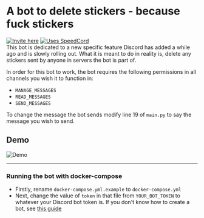 # A bot to delete stickers - because fuck stickers
[![Invite here](https://img.shields.io/badge/Invite-Here-brightgreen?style=for-the-badge)](https://github.com/tag-epic/speedcord)
[![Uses SpeedCord](https://img.shields.io/badge/Uses-speedcord-brightgreen?style=for-the-badge)](https://discord.com/api/oauth2/authorize?client_id=766609544394309642&permissions=9216&scope=bot)  
This bot is dedicated to a new specific feature Discord has added a while ago and is slowly rolling out. What it is meant to do in reality is, delete any stickers sent by anyone in servers the bot is part of.

In order for this bot to work, the bot requires the following permissions in all channels you wish it to function in:
- `MANAGE_MESSAGES`
- `READ_MESSAGES`
- `SEND_MESSAGES`

To change the message the bot sends modify line 19 of `main.py` to say the message you wish to send.

## Demo
![Demo](https://cdn.discordapp.com/attachments/761924508965666816/768533210866122782/2020-10-21_18-10-40.gif)

---
### Running the bot with docker-compose

- Firstly, rename `docker-compose.yml.example` to `docker-compose.yml`
- Next, change the value of `token` in that file from `YOUR_BOT_TOKEN` to whatever your Discord bot token is. If you don't know how to create a bot, see [this guide](https://discordpy.readthedocs.io/en/latest/discord.html)
